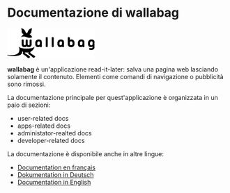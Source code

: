 Documentazione di wallabag
==========================

![wallabag logo](../img/wallabag.png)

**wallabag** è un'applicazione read-it-later: salva una pagina web
lasciando solamente il contenuto. Elementi come comandi di navigazione o
pubblicità sono rimossi.

La documentazione principale per quest'applicazione è organizzata in un
paio di sezioni:

-   user-related docs
-   apps-related docs
-   administator-realted docs
-   developer-related docs

La documentazione è disponibile anche in altre lingue:

-   [Documentation en français](../fr)
-   [Dokumentation in Deutsch](../de)
-   [Documentation in English](../en)
